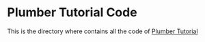 # Plumber Tutorial Code

This is the directory where contains all the code of [Plumber Tutorial](https://plumberserver.com/index.html#tutorial.index)
